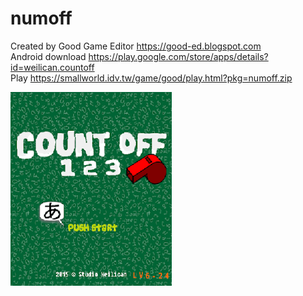 # numoff

Created by Good Game Editor https://good-ed.blogspot.com <br/>
Android download https://play.google.com/store/apps/details?id=weilican.countoff <br/>
Play https://smallworld.idv.tw/game/good/play.html?pkg=numoff.zip

![image](numoff.png)
